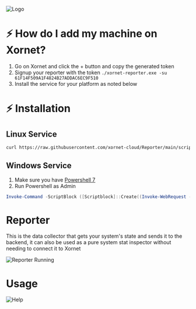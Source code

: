 ![Logo](https://cdn.discordapp.com/attachments/755597803102928966/931042317878587412/logo.svg)

# ⚡ How do I add my machine on Xornet?

1. Go on Xornet and click the + button and copy the generated token
2. Signup your reporter with the token `./xornet-reporter.exe -su 61F14F509A1F4824B27ADDAC6EC9F510`
3. Install the service for your platform as noted below

# ⚡ Installation

## Linux Service

```bash
curl https://raw.githubusercontent.com/xornet-cloud/Reporter/main/scripts/install.sh | sudo bash
```

## Windows Service
1. Make sure you have [Powershell 7](https://www.microsoft.com/store/productId/9MZ1SNWT0N5D)
2. Run Powershell as Admin
```powershell
Invoke-Command -ScriptBlock ([Scriptblock]::Create((Invoke-WebRequest -UseBasicParsing 'https://raw.githubusercontent.com/xornet-cloud/Reporter/main/scripts/install.ps1').Content))
```
# Reporter

This is the data collector that gets your system's state and sends it to the backend, it can also be used as a pure system stat inspector without needing to connect it to Xornet

![Reporter Running](https://cdn.discordapp.com/attachments/911762334979084368/916844660369010718/unknown.png)

# Usage

![Help](https://cdn.discordapp.com/attachments/915215882232406037/917175896224432238/unknown.png)
